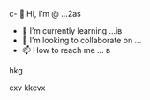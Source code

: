 c- 👋 Hi, I’m @ ...2as
- 🌱 I’m currently learning ...ів
- 💞️ I’m looking to collaborate on ...
- 📫 How to reach me ...
в
<!---
yakunovichshilo/yakunovichsчмhilo is a ✨ spп13e13ecial ✨ repository because its `README.md` (this file) appears on your GitHub profile.
You can click the Preview link to take a look at your changes.
--->hkg
cxv
kkcvx
